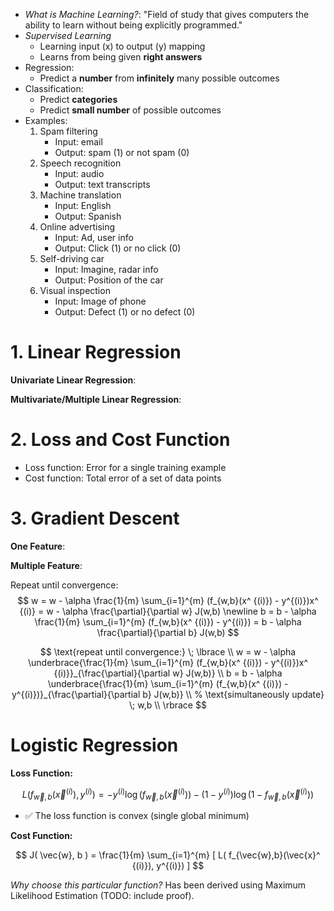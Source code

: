 
- _What is Machine Learning?_: "Field of study that gives computers the ability to learn without being explicitly programmed."
- _Supervised Learning_
  - Learning input (x) to output (y) mapping 
  - Learns from being given __right answers__
 - Regression:
   - Predict a __number__ from __infinitely__ many possible outcomes
 - Classification:
   - Predict __categories__
   - Predict __small number__ of possible outcomes 
  - Examples: 
    1. Spam filtering
        - Input: email
        - Output: spam (1) or not spam (0)
    2. Speech recognition
        - Input: audio
        - Output: text transcripts
    3. Machine translation
        - Input: English
        - Output: Spanish
    4. Online advertising
        - Input: Ad, user info
        - Output: Click (1) or no click (0)
    5. Self-driving car
        - Input: Imagine, radar info
        - Output: Position of the car
    6. Visual inspection
        - Input: Image of phone
        - Output: Defect (1) or no defect (0)

# 1. Linear Regression

__Univariate Linear Regression__:


__Multivariate/Multiple Linear Regression__:


# 2. Loss and Cost Function

- Loss function: Error for a single training example
- Cost function: Total error of a set of data points

# 3. Gradient Descent

__One Feature__:

__Multiple Feature__:

Repeat until convergence:
$$
    w = w - \alpha \frac{1}{m} \sum_{i=1}^{m} (f_{w,b}(x^ {(i)}) - y^{(i)})x^ {(i)} = w - \alpha \frac{\partial}{\partial w} J(w,b) \newline
    b = b - \alpha \frac{1}{m} \sum_{i=1}^{m} (f_{w,b}(x^ {(i)}) - y^{(i)}) = b - \alpha \frac{\partial}{\partial b} J(w,b)
$$

$$
\text{repeat until convergence:} \; \lbrace \\
    w = w - \alpha \underbrace{\frac{1}{m} \sum_{i=1}^{m} (f_{w,b}(x^ {(i)}) - y^{(i)})x^ {(i)}}_{\frac{\partial}{\partial w} J(w,b)} \\
    b = b - \alpha \underbrace{\frac{1}{m} \sum_{i=1}^{m} (f_{w,b}(x^ {(i)}) - y^{(i)})}_{\frac{\partial}{\partial b} J(w,b)} \\
    % \text{simultaneously update} \; w,b \\
    \rbrace
$$

# Logistic Regression

__Loss Function:__

$$
L( f_{\vec{w},b}(\vec{x}^ {(i)}), y^{(i)}) = -y^{(i)} \log(f_{\vec{w},b}(\vec{x}^ {(i)})) - (1 - y^{(i)}) \log (1 - f_{\vec{w},b}(\vec{x}^ {(i)}))
$$

- :white_check_mark: The loss function is convex (single global minimum)

__Cost Function:__

$$
J( \vec{w}, b ) = \frac{1}{m} \sum_{i=1}^{m} [ L( f_{\vec{w},b}(\vec{x}^ {(i)}), y^{(i)}) ]
$$

_Why choose this particular function?_ Has been derived using Maximum Likelihood Estimation (TODO: include proof).